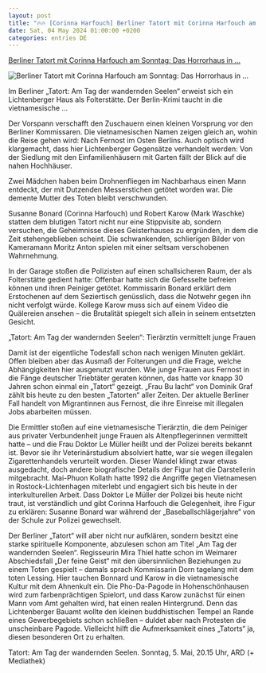 ```yaml
---
layout: post
title: "🔥🔥 [Corinna Harfouch] Berliner Tatort mit Corinna Harfouch am Sonntag: Das Horrorhaus in ..."
date: Sat, 04 May 2024 01:00:00 +0200
categories: entries DE
---
```

[Berliner Tatort mit Corinna Harfouch am Sonntag: Das Horrorhaus in ...](https://www.berliner-zeitung.de/kultur-vergnuegen/kino-streaming/berliner-tatort-am-tag-der-wandernden-seelen-mit-corinna-harfouch-li.2210452)

![Berliner Tatort mit Corinna Harfouch am Sonntag: Das Horrorhaus in ...](https://berliner-zeitung.imgix.net/2024/05/02/d8d18b7f-fd50-4686-9df3-5e87f98eb002.jpeg?w=1024&auto=format)

Im Berliner „Tatort: Am Tag der wandernden Seelen“ erweist sich ein Lichtenberger Haus als Folterstätte. Der Berlin-Krimi taucht in die vietnamesische ...

Der Vorspann verschafft den Zuschauern einen kleinen Vorsprung vor den Berliner Kommissaren. Die vietnamesischen Namen zeigen gleich an, wohin die Reise gehen wird: Nach Fernost im Osten Berlins. Auch optisch wird klargemacht, dass hier Lichtenberger Gegensätze verhandelt werden: Von der Siedlung mit den Einfamilienhäusern mit Garten fällt der Blick auf die nahen Hochhäuser.



Zwei Mädchen haben beim Drohnenfliegen im Nachbarhaus einen Mann entdeckt, der mit Dutzenden Messerstichen getötet worden war. Die demente Mutter des Toten bleibt verschwunden.

Susanne Bonard (Corinna Harfouch) und Robert Karow (Mark Waschke) statten dem blutigen Tatort nicht nur eine Stippvisite ab, sondern versuchen, die Geheimnisse dieses Geisterhauses zu ergründen, in dem die Zeit stehengeblieben scheint. Die schwankenden, schlierigen Bilder von Kameramann Moritz Anton spielen mit einer seltsam verschobenen Wahrnehmung.

In der Garage stoßen die Polizisten auf einen schallsicheren Raum, der als Folterstätte gedient hatte: Offenbar hatte sich die Gefesselte befreien können und ihren Peiniger getötet. Kommissarin Bonard erklärt dem Erstochenen auf dem Seziertisch genüsslich, dass die Notwehr gegen ihn nicht verfolgt würde. Kollege Karow muss sich auf einem Video die Quälereien ansehen – die Brutalität spiegelt sich allein in seinem entsetzten Gesicht.

„Tatort: Am Tag der wandernden Seelen“: Tierärztin vermittelt junge Frauen

Damit ist der eigentliche Todesfall schon nach wenigen Minuten geklärt. Offen bleiben aber das Ausmaß der Folterungen und die Frage, welche Abhängigkeiten hier ausgenutzt wurden. Wie junge Frauen aus Fernost in die Fänge deutscher Triebtäter geraten können, das hatte vor knapp 30 Jahren schon einmal ein „Tatort“ gezeigt. „Frau Bu lacht“ von Dominik Graf zählt bis heute zu den besten „Tatorten“ aller Zeiten. Der aktuelle Berliner Fall handelt von Migrantinnen aus Fernost, die ihre Einreise mit illegalen Jobs abarbeiten müssen.

Die Ermittler stoßen auf eine vietnamesische Tierärztin, die dem Peiniger aus privater Verbundenheit junge Frauen als Altenpflegerinnen vermittelt hatte – und die Frau Doktor Le Müller heißt und der Polizei bereits bekannt ist. Bevor sie ihr Veterinärstudium absolviert hatte, war sie wegen illegalen Zigarettenhandels verurteilt worden. Dieser Wandel klingt zwar etwas ausgedacht, doch andere biografische Details der Figur hat die Darstellerin mitgebracht. Mai-Phuon Kollath hatte 1992 die Angriffe gegen Vietnamesen in Rostock-Lichtenhagen miterlebt und engagiert sich bis heute in der interkulturellen Arbeit. Dass Doktor Le Müller der Polizei bis heute nicht traut, ist verständlich und gibt Corinna Harfouch die Gelegenheit, ihre Figur zu erklären: Susanne Bonard war während der „Baseballschlägerjahre“ von der Schule zur Polizei gewechselt.

Der Berliner „Tatort“ will aber nicht nur aufklären, sondern besitzt eine starke spirituelle Komponente, abzulesen schon am Titel „Am Tag der wandernden Seelen“. Regisseurin Mira Thiel hatte schon im Weimarer Abschiedsfall „Der feine Geist“ mit den übersinnlichen Beziehungen zu einem Toten gespielt – damals sprach Kommissarin Dorn tagelang mit dem toten Lessing. Hier tauchen Bonnard und Karow in die vietnamesische Kultur mit dem Ahnenkult ein. Die Pho-Da-Pagode in Hohenschönhausen wird zum farbenprächtigen Spielort, und dass Karow zunächst für einen Mann vom Amt gehalten wird, hat einen realen Hintergrund. Denn das Lichtenberger Bauamt wollte den kleinen buddhistischen Tempel an Rande eines Gewerbegebiets schon schließen – duldet aber nach Protesten die unscheinbare Pagode. Vielleicht hilft die Aufmerksamkeit eines „Tatorts“ ja, diesen besonderen Ort zu erhalten.



Tatort: Am Tag der wandernden Seelen. Sonntag, 5. Mai, 20.15 Uhr, ARD (+ Mediathek)

